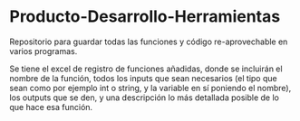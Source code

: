 # Producto-Desarrollo-Herramientas
Repositorio para guardar todas las funciones y código re-aprovechable en varios programas.

Se tiene el excel de registro de funciones añadidas, donde se incluirán el nombre de la función,
todos los inputs que sean necesarios (el tipo que sean como por ejemplo int o string, y la variable
en sí poniendo el nombre), los outputs que se den, y una descripción lo más detallada posible de 
lo que hace esa función.
